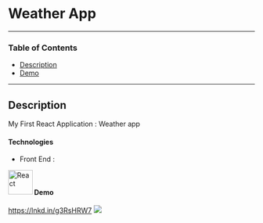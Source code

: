 # Weather App


---

### Table of Contents


- [Description](#description)
- [Demo](#demo)
---

## Description
My First React Application : Weather app 

#### Technologies
- Front End : 

 <img align="left" alt="React" width="50px" src="https://upload.wikimedia.org/wikipedia/commons/thumb/a/a7/React-icon.svg/1280px-React-icon.svg.png" />


</br>

#### Demo 
https://lnkd.in/g3RsHRW7
![](https://github.com/Ramy99-dev/React-Weather-App/blob/main/20211118_221654%20(2).gif)


